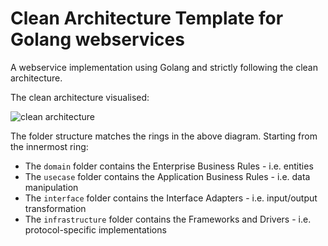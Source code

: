 # Clean Architecture Template for Golang webservices
A webservice implementation using Golang and strictly following the clean architecture.

The clean architecture visualised:

![clean architecture](https://canobbioe.com/posts/cleaner-architecture/CleanArchitecture.jpeg)

The folder structure matches the rings in the above diagram. Starting from the innermost ring:

- The `domain` folder contains the Enterprise Business Rules - i.e. entities
- The `usecase` folder contains the Application Business Rules - i.e. data manipulation
- The `interface` folder contains the Interface Adapters - i.e. input/output transformation
- The `infrastructure` folder contains the Frameworks and Drivers - i.e. protocol-specific implementations